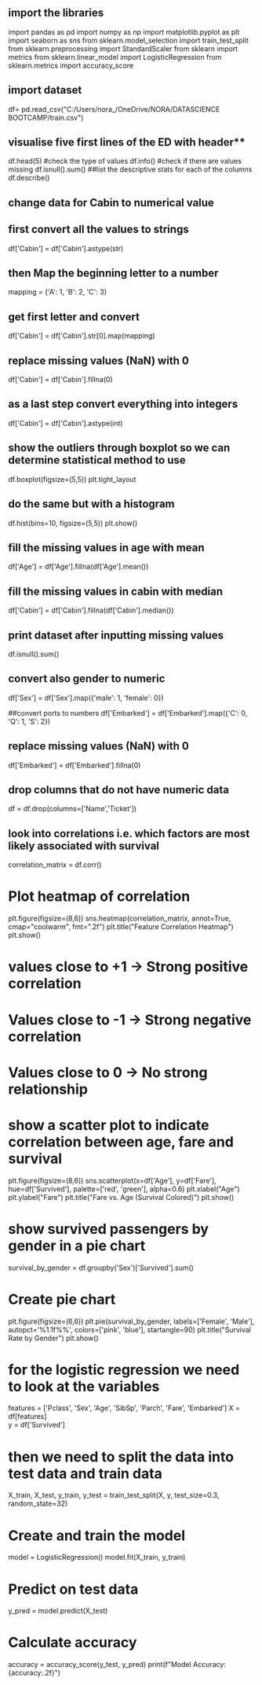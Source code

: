 ## import the libraries
import pandas as pd
import numpy as np
import matplotlib.pyplot as plt
import seaborn as sns
from sklearn.model_selection import train_test_split
from sklearn.preprocessing import StandardScaler
from sklearn import metrics
from sklearn.linear_model import LogisticRegression
from sklearn.metrics import accuracy_score
## import dataset
df= pd.read_csv("C:/Users/nora_/OneDrive/NORA/DATASCIENCE BOOTCAMP/train.csv")
## visualise five first lines of the ED with header**
df.head(5)
#check the type of values
df.info()
#check if there are values missing
df.isnull().sum()
##list the descriptive stats for each of the columns
df.describe()
## change data for Cabin to numerical value

## first convert all the values to strings
df['Cabin'] = df['Cabin'].astype(str)

## then Map the beginning letter to a number
mapping = {'A': 1, 'B': 2, 'C': 3}  

## get first letter and convert
df['Cabin'] = df['Cabin'].str[0].map(mapping)

## replace missing values (NaN) with 0
df['Cabin'] = df['Cabin'].fillna(0)

## as a last step convert everything into integers
df['Cabin'] = df['Cabin'].astype(int)

## show the outliers through boxplot so we can determine statistical method to use
df.boxplot(figsize=(5,5))
plt.tight_layout

## do the same but with a histogram
df.hist(bins=10, figsize=(5,5))
plt.show()

## fill the missing values in age with mean
df['Age'] = df['Age'].fillna(df['Age'].mean())

## fill the missing values in cabin with median
df['Cabin'] = df['Cabin'].fillna(df['Cabin'].median())

## print dataset after inputting missing values
df.isnull().sum()
## convert also gender to numeric 
df['Sex'] = df['Sex'].map({'male': 1, 'female': 0})  

##convert ports to numbers
df['Embarked'] = df['Embarked'].map({'C': 0, 'Q': 1, 'S': 2})  

## replace missing values (NaN) with 0
df['Embarked'] = df['Embarked'].fillna(0)

## drop columns that do not have numeric data
df = df.drop(columns=['Name','Ticket']) 

## look into correlations i.e. which factors are most likely associated with survival
correlation_matrix = df.corr()

# Plot heatmap of correlation
plt.figure(figsize=(8,6))
sns.heatmap(correlation_matrix, annot=True, cmap="coolwarm", fmt=".2f")
plt.title("Feature Correlation Heatmap")
plt.show()

# values close to +1 → Strong positive correlation 
# Values close to -1 → Strong negative correlation 
# Values close to 0 → No strong relationship

# show a scatter plot to indicate correlation between age, fare and survival

plt.figure(figsize=(8,6))
sns.scatterplot(x=df['Age'], y=df['Fare'], hue=df['Survived'], palette=['red', 'green'], alpha=0.6)
plt.xlabel("Age")
plt.ylabel("Fare")
plt.title("Fare vs. Age (Survival Colored)")
plt.show()

# show survived passengers by gender in a pie chart
survival_by_gender = df.groupby('Sex')['Survived'].sum()

# Create pie chart
plt.figure(figsize=(6,6))
plt.pie(survival_by_gender, labels=['Female', 'Male'], autopct='%1.1f%%', colors=['pink', 'blue'], startangle=90)
plt.title("Survival Rate by Gender")
plt.show()

# for the logistic regression we need to look at the variables 
features = ['Pclass', 'Sex', 'Age', 'SibSp', 'Parch', 'Fare', 'Embarked']
X = df[features]  
y = df['Survived'] 

# then we need to split the data into test data and train data
X_train, X_test, y_train, y_test = train_test_split(X, y, test_size=0.3, random_state=32)
# Create and train the model
model = LogisticRegression()
model.fit(X_train, y_train)

# Predict on test data
y_pred = model.predict(X_test)

# Calculate accuracy
accuracy = accuracy_score(y_test, y_pred)
print(f"Model Accuracy: {accuracy:.2f}")
